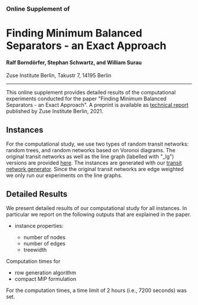 ### Online Supplement of

# Finding Minimum Balanced Separators - an Exact Approach

#### Ralf Borndörfer, Stephan Schwartz, and William Surau

Zuse Institute Berlin, Takustr 7, 14195 Berlin

---

This online supplement provides detailed results of the computational experiments conducted for the paper "Finding Minimum Balanced Separators - an Exact Approach". A preprint is available as [technical report](https://opus4.kobv.de/opus4-zib/frontdoor/index/index/docId/) published by Zuse Institute Berlin, 2021.

## Instances
For the computational study, we use two types of random transit networks: random trees, and random networks based on Voronoi diagrams.
The original transit networks as well as the line graph (labelled with "_lg") versions are provided [here](https://github.com/stephanschwartz/vertex_covering_with_capacitated_trees/tree/main/instances). The instances are generated with our [transit network generator](https://github.com/stephanschwartz/transit_network_generator).
Since the original transit networks are edge weighted we only run our experiments on the line graphs.

## Detailed Results
We present detailed results of our computational study for all instances. In particular we report on the following outputs that are explained in the paper.

* instance properties:

   - number of nodes
   - number of edges
   - treewidth

Computation times for

  - row generation algorithm
  - compact MIP formulation

For the computation times, a time limit of 2 hours (i.e., 7200 seconds) was set.
